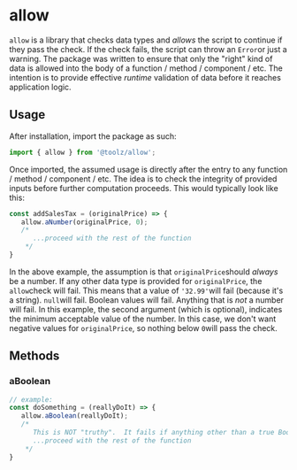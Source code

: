 # allow

`allow`
is a library that checks data types and _allows_ the script to continue if they pass the check. If the check fails, the script can throw an `Error`or just a warning. The package was written to ensure that only the "right" kind of data is allowed into the body of a function / method / component / etc. The intention is to provide effective _runtime_ validation of data before it reaches application logic.

## Usage

After installation, import the package as such:

```javascript
import { allow } from '@toolz/allow';
```

Once imported, the assumed usage is directly after the entry to any function / method / component / etc. The idea is to check the integrity of provided inputs before further computation proceeds. This would typically look like this:

```javascript
const addSalesTax = (originalPrice) => {
   allow.aNumber(originalPrice, 0);
   /*
      ...proceed with the rest of the function
    */
}
```

In the above example, the assumption is that `originalPrice`should _always_ be a number. If any other data type is provided for `originalPrice`, the `allow`check will fail. This means that a value of `'32.99'`will fail (because it's a string).  `null`will fail. Boolean values will fail. Anything that is _not_ a number will fail. In this example, the second argument (which is optional), indicates the minimum acceptable value of the number. In this case, we don't want negative values for `originalPrice`, so nothing below `0`will pass the check.

## Methods

### aBoolean

```javascript
// example:
const doSomething = (reallyDoIt) => {
   allow.aBoolean(reallyDoIt);
   /*
      This is NOT "truthy".  It fails if anything other than a true Boolean is provided.  This means that it fails on 'TRUE'/'FALSE' (because they're strings), on 1/0 (because they're numbers), or any other value that is not a pure TRUE/FALSE
      ...proceed with the rest of the function
    */
}
```

